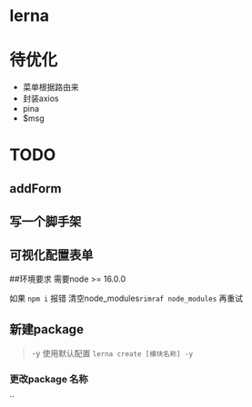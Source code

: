 # lerna

# 待优化

- 菜单根据路由来
- 封装axios
- pina
- $msg

# TODO

## addForm

## 写一个脚手架
## 可视化配置表单

##环境要求
需要node >= 16.0.0

如果 `npm i` 报错
清空node_modules`rimraf node_modules` 再重试

## 新建package
> -y 使用默认配置
`lerna create [模块名称] -y`

### 更改package 名称
``




